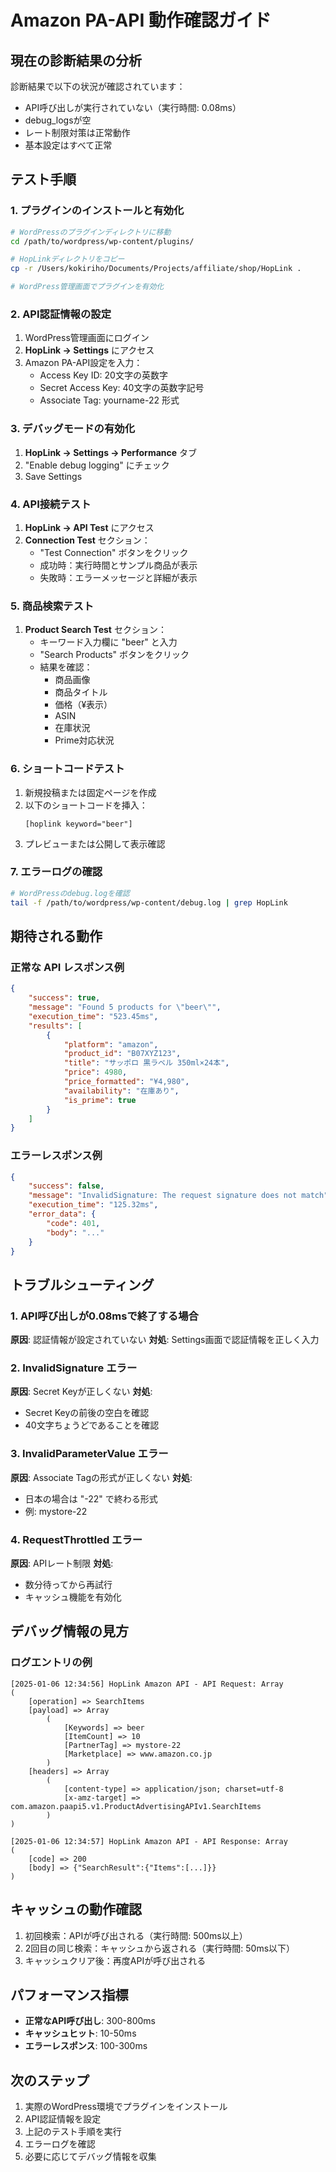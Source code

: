 # Amazon PA-API 動作確認ガイド

## 現在の診断結果の分析

診断結果で以下の状況が確認されています：
- API呼び出しが実行されていない（実行時間: 0.08ms）
- debug_logsが空
- レート制限対策は正常動作
- 基本設定はすべて正常

## テスト手順

### 1. プラグインのインストールと有効化

```bash
# WordPressのプラグインディレクトリに移動
cd /path/to/wordpress/wp-content/plugins/

# HopLinkディレクトリをコピー
cp -r /Users/kokiriho/Documents/Projects/affiliate/shop/HopLink .

# WordPress管理画面でプラグインを有効化
```

### 2. API認証情報の設定

1. WordPress管理画面にログイン
2. **HopLink → Settings** にアクセス
3. Amazon PA-API設定を入力：
   - Access Key ID: 20文字の英数字
   - Secret Access Key: 40文字の英数字記号
   - Associate Tag: yourname-22 形式

### 3. デバッグモードの有効化

1. **HopLink → Settings → Performance** タブ
2. "Enable debug logging" にチェック
3. Save Settings

### 4. API接続テスト

1. **HopLink → API Test** にアクセス
2. **Connection Test** セクション：
   - "Test Connection" ボタンをクリック
   - 成功時：実行時間とサンプル商品が表示
   - 失敗時：エラーメッセージと詳細が表示

### 5. 商品検索テスト

1. **Product Search Test** セクション：
   - キーワード入力欄に "beer" と入力
   - "Search Products" ボタンをクリック
   - 結果を確認：
     - 商品画像
     - 商品タイトル
     - 価格（¥表示）
     - ASIN
     - 在庫状況
     - Prime対応状況

### 6. ショートコードテスト

1. 新規投稿または固定ページを作成
2. 以下のショートコードを挿入：
   ```
   [hoplink keyword="beer"]
   ```
3. プレビューまたは公開して表示確認

### 7. エラーログの確認

```bash
# WordPressのdebug.logを確認
tail -f /path/to/wordpress/wp-content/debug.log | grep HopLink
```

## 期待される動作

### 正常な API レスポンス例

```json
{
    "success": true,
    "message": "Found 5 products for \"beer\"",
    "execution_time": "523.45ms",
    "results": [
        {
            "platform": "amazon",
            "product_id": "B07XYZ123",
            "title": "サッポロ 黒ラベル 350ml×24本",
            "price": 4980,
            "price_formatted": "¥4,980",
            "availability": "在庫あり",
            "is_prime": true
        }
    ]
}
```

### エラーレスポンス例

```json
{
    "success": false,
    "message": "InvalidSignature: The request signature does not match",
    "execution_time": "125.32ms",
    "error_data": {
        "code": 401,
        "body": "..."
    }
}
```

## トラブルシューティング

### 1. API呼び出しが0.08msで終了する場合

**原因**: 認証情報が設定されていない
**対処**: Settings画面で認証情報を正しく入力

### 2. InvalidSignature エラー

**原因**: Secret Keyが正しくない
**対処**: 
- Secret Keyの前後の空白を確認
- 40文字ちょうどであることを確認

### 3. InvalidParameterValue エラー

**原因**: Associate Tagの形式が正しくない
**対処**: 
- 日本の場合は "-22" で終わる形式
- 例: mystore-22

### 4. RequestThrottled エラー

**原因**: APIレート制限
**対処**: 
- 数分待ってから再試行
- キャッシュ機能を有効化

## デバッグ情報の見方

### ログエントリの例

```
[2025-01-06 12:34:56] HopLink Amazon API - API Request: Array
(
    [operation] => SearchItems
    [payload] => Array
        (
            [Keywords] => beer
            [ItemCount] => 10
            [PartnerTag] => mystore-22
            [Marketplace] => www.amazon.co.jp
        )
    [headers] => Array
        (
            [content-type] => application/json; charset=utf-8
            [x-amz-target] => com.amazon.paapi5.v1.ProductAdvertisingAPIv1.SearchItems
        )
)

[2025-01-06 12:34:57] HopLink Amazon API - API Response: Array
(
    [code] => 200
    [body] => {"SearchResult":{"Items":[...]}}
)
```

## キャッシュの動作確認

1. 初回検索：APIが呼び出される（実行時間: 500ms以上）
2. 2回目の同じ検索：キャッシュから返される（実行時間: 50ms以下）
3. キャッシュクリア後：再度APIが呼び出される

## パフォーマンス指標

- **正常なAPI呼び出し**: 300-800ms
- **キャッシュヒット**: 10-50ms
- **エラーレスポンス**: 100-300ms

## 次のステップ

1. 実際のWordPress環境でプラグインをインストール
2. API認証情報を設定
3. 上記のテスト手順を実行
4. エラーログを確認
5. 必要に応じてデバッグ情報を収集